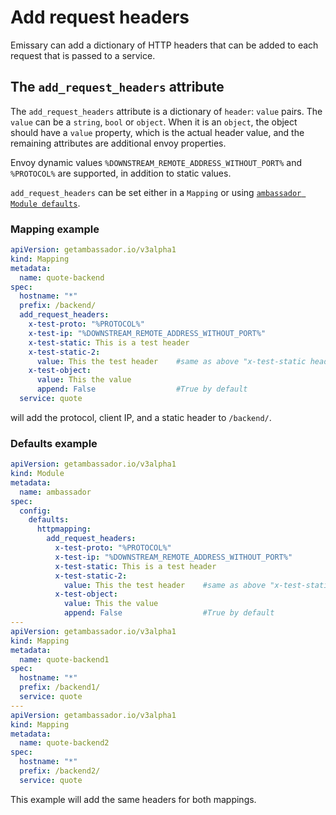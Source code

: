 # Add request headers

Emissary can add a dictionary of HTTP headers that can be added to each request that is passed to a service.

## The `add_request_headers` attribute

The `add_request_headers` attribute is a dictionary of `header`: `value` pairs. The `value` can be a `string`, `bool` or `object`. When it is an `object`, the object should have a `value` property, which is the actual header value, and the remaining attributes are additional envoy properties.

Envoy dynamic values `%DOWNSTREAM_REMOTE_ADDRESS_WITHOUT_PORT%` and `%PROTOCOL%` are supported, in addition to static values.

`add_request_headers` can be set either in a `Mapping` or using [`ambassador Module defaults`](../../defaults).

### Mapping example

```yaml
apiVersion: getambassador.io/v3alpha1
kind: Mapping
metadata:
  name: quote-backend
spec:
  hostname: "*"
  prefix: /backend/
  add_request_headers:
    x-test-proto: "%PROTOCOL%"
    x-test-ip: "%DOWNSTREAM_REMOTE_ADDRESS_WITHOUT_PORT%"
    x-test-static: This is a test header
    x-test-static-2:
      value: This the test header    #same as above "x-test-static header"
    x-test-object:
      value: This the value
      append: False                  #True by default
  service: quote
  ```

will add the protocol, client IP, and a static header to `/backend/`.

### Defaults example

```yaml
apiVersion: getambassador.io/v3alpha1
kind: Module
metadata:
  name: ambassador
spec:
  config:
    defaults:
      httpmapping:
        add_request_headers:
          x-test-proto: "%PROTOCOL%"
          x-test-ip: "%DOWNSTREAM_REMOTE_ADDRESS_WITHOUT_PORT%"
          x-test-static: This is a test header
          x-test-static-2:
            value: This the test header    #same as above "x-test-static header"
          x-test-object:
            value: This the value
            append: False                  #True by default
---
apiVersion: getambassador.io/v3alpha1
kind: Mapping
metadata:
  name: quote-backend1
spec:
  hostname: "*"
  prefix: /backend1/
  service: quote
---
apiVersion: getambassador.io/v3alpha1
kind: Mapping
metadata:
  name: quote-backend2
spec:
  hostname: "*"
  prefix: /backend2/
  service: quote
```

This example will add the same headers for both mappings.
